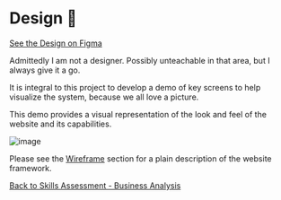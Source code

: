 # Design :art:
[See the Design on Figma](https://www.figma.com/design/IqlCdUTe14HV1mWN5pASkx/Untitled?node-id=0-1&t=qPur7c3HEVqpES9F-1)

Admittedly I am not a designer. Possibly unteachable in that area, but I always give it a go. 

It is integral to this project to develop a demo of key screens to help visualize the system, because we all love a picture. 

This demo provides a visual representation of the look and feel of the website and its capabilities.

![image](https://github.com/user-attachments/assets/328f3943-fa69-4246-9893-ee35f4374304)

Please see the [Wireframe](https://github.com/jonnyblevins/TWCSkillsAssessment/blob/main/3_The_Documentation/PrototypeWireframes.md) section for a plain description of the website framework.

[Back to Skills Assessment - Business Analysis](https://github.com/jonnyblevins/TWCSkillsAssessment/blob/main/README.md)
